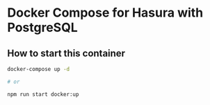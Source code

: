# Docker Compose for Hasura with PostgreSQL

## How to start this container

```bash
docker-compose up -d

# or

npm run start docker:up
```
